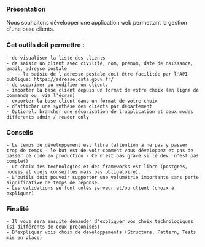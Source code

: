### Présentation

Nous souhaitons développer une application web permettant la gestion d'une base clients.

### Cet outils doit permettre :

    - de visualiser la liste des clients
    - de saisir un client avec civilité, nom, prenom, date de naissance, email, adresse postale
        - la saisie de l'adresse postale doit être facilitée par l'API publique: https://adresse.data.gouv.fr/
    - de supprimer ou modifier un client.
    - importer la base client depuis un format de votre choix (en ligne de commande ou  via l'écran)
    - exporter la base client dans un format de votre choix
    - d'afficher une synthèse des clients par département
    - Optionel: brancher une sécurisation de l'application et deux modes differents admin / reader only

### Conseils

    - Le temps de développement est libre (attention à ne pas y passer trop de temps - le but est de voir comment vous développez et pas de passer ce code en production - Ce n'est pas grave si le dev. n'est pas complet)
    - Le choix des technologies et des frameworks est libre (postgres, nodejs et vuejs conseillés mais pas obligatoire).
    - L'outils doit pouvoir supporter une volumétrie importante sans perte significative de temps de réponse.
    - Les validations se font cotés serveur et/ou client (choix à expliquer)

### Finalité

    - Il vous sera ensuite demander d'expliquer vos choix technologiques (si différents de ceux préconisés)
    - D'expliquer vois choix de developpements (Structure, Pattern, Tests mis en place)
